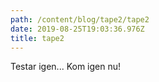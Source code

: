 ```yaml
---
path: /content/blog/tape2/tape2
date: 2019-08-25T19:03:36.976Z
title: tape2
---
```

Testar igen... Kom igen nu!
